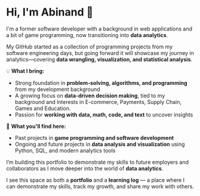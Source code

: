 <!--
**abinand/abinand** is a ✨ _special_ ✨ repository because its `README.md` (this file) appears on your GitHub profile.

Here are some ideas to get you started:

- 🔭 I’m currently working on ...
- 🌱 I’m currently learning ...
- 👯 I’m looking to collaborate on ...
- 🤔 I’m looking for help with ...
- 💬 Ask me about ...
- 📫 How to reach me: ...
- 😄 Pronouns: ...
- ⚡ Fun fact: ...
-->

# Hi, I'm Abinand 👋  

I'm a former software developer with a background in web applications and a bit of game programming, now transitioning into **data analytics**.  

My GitHub started as a collection of programming projects from my software engineering days, but going forward it will showcase my journey in analytics—covering **data wrangling, visualization, and statistical analysis**.  

💡 **What I bring:**  
- Strong foundation in **problem-solving, algorithms, and programming** from my development background  
- A growing focus on **data-driven decision making**, tied to my background and interests in E-commerce, Payments, Supply Chain, Games and Education.  
- Passion for **working with data, math, code, and text** to uncover insights  

📂 **What you'll find here:**  
- Past projects in **game programming and software development**  
- Ongoing and future projects in **data analysis and visualization** using Python, SQL, and modern analytics tools  

I’m building this portfolio to demonstrate my skills to future employers and collaborators as I move deeper into the world of **data analytics**.  

I see this space as both a **portfolio** and a **learning log** — a place where I can demonstrate my skills, track my growth, and share my work with others.  


  
